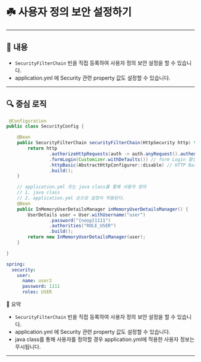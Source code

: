 # ☘️ 사용자 정의 보안 설정하기

---

## 📖 내용
- `SecurityFilterChain` 빈을 직접 등록하여 사용자 정의 보안 설정을 할 수 있습니다.
- application.yml 에 Security 관련 property 값도 설정할 수 있습니다.

---

## 🔍 중심 로직

```java
 @Configuration
public class SecurityConfig {

    @Bean
    public SecurityFilterChain securityFilterChain(HttpSecurity http) throws Exception {
        return http
                .authorizeHttpRequests(auth -> auth.anyRequest().authenticated()) // 모든 요청에 대해 인증
                .formLogin(Customizer.withDefaults()) // form Login 활성화
                .httpBasic(AbstractHttpConfigurer::disable) // HTTP Basic 인증 비활성화
                .build();
    }

    // application.yml 또는 java class를 통해 사용자 정의
    // 1. java class
    // 2. application.yml 순으로 설정이 적용된다.
    @Bean
    public InMemoryUserDetailsManager inMemoryUserDetailsManager() {
        UserDetails user = User.withUsername("user")
                .password("{noop}1111")
                .authorities("ROLE_USER")
                .build();
        return new InMemoryUserDetailsManager(user);
    }

}
```

```yaml
spring:
  security:
    user:
      name: user2
      password: 1111
      roles: USER
```

📌  요약
- `SecurityFilterChain` 빈을 직접 등록하여 사용자 정의 보안 설정을 할 수 있습니다.
- application.yml 에 Security 관련 property 값도 설정할 수 있습니다.
- java class를 통해 사용자를 정의할 경우 application.yml에 적용한 사용자 정보는 무시됩니다.

---
